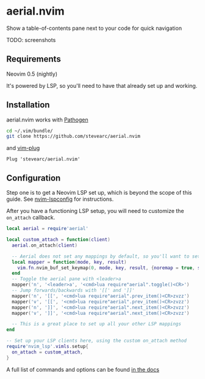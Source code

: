 # aerial.nvim
Show a table-of-contents pane next to your code for quick navigation

TODO: screenshots

## Requirements
Neovim 0.5 (nightly)

It's powered by LSP, so you'll need to have that already set up and working.

## Installation
aerial.nvim works with [Pathogen](https://github.com/tpope/vim-pathogen)

```sh
cd ~/.vim/bundle/
git clone https://github.com/stevearc/aerial.nvim
```

and [vim-plug](https://github.com/junegunn/vim-plug)

```vim
Plug 'stevearc/aerial.nvim'
```

## Configuration

Step one is to get a Neovim LSP set up, which is beyond the scope of this guide.
See [nvim-lspconfig](https://github.com/neovim/nvim-lspconfig) for instructions.

After you have a functioning LSP setup, you will need to customize the
`on_attach` callback.

```lua
local aerial = require'aerial'

local custom_attach = function(client)
  aerial.on_attach(client)

  -- Aerial does not set any mappings by default, so you'll want to set some up
  local mapper = function(mode, key, result)
    vim.fn.nvim_buf_set_keymap(0, mode, key, result, {noremap = true, silent = true})
  end
  -- Toggle the aerial pane with <leader>a
  mapper('n', '<leader>a', '<cmd>lua require"aerial".toggle()<CR>')
  -- Jump forwards/backwards with '[[' and ']]'
  mapper('n', '[[', '<cmd>lua require"aerial".prev_item()<CR>zvzz')
  mapper('v', '[[', '<cmd>lua require"aerial".prev_item()<CR>zvzz')
  mapper('n', ']]', '<cmd>lua require"aerial".next_item()<CR>zvzz')
  mapper('v', ']]', '<cmd>lua require"aerial".next_item()<CR>zvzz')

  -- This is a great place to set up all your other LSP mappings
end

-- Set up your LSP clients here, using the custom on_attach method
require'nvim_lsp'.vimls.setup{
  on_attach = custom_attach,
}
```

A full list of commands and options can be found [in the
docs](https://github.com/stevearc/aerial.nvim/blob/master/doc/aerial.txt)
